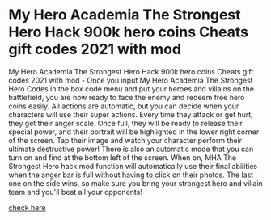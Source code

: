 # My Hero Academia The Strongest Hero Hack 900k hero coins Cheats gift codes 2021 with mod

My Hero Academia The Strongest Hero Hack 900k hero coins Cheats gift codes 2021 with mod - Once you input My Hero Academia The Strongest Hero Codes in the box code menu and put your heroes and villains on the battlefield, you are now ready to face the enemy and redeem free hero coins easily. All actions are automatic, but you can decide when your characters will use their super actions. Every time they attack or get hurt, they get their anger scale. Once full, they will be ready to release their special power, and their portrait will be highlighted in the lower right corner of the screen. Tap their image and watch your character perform their ultimate destructive power! There is also an automatic mode that you can turn on and find at the bottom left of the screen. When on, MHA The Strongest Hero hack mod function will automatically use their final abilities when the anger bar is full without having to click on their photos. The last one on the side wins, so make sure you bring your strongest hero and villain team and you'll beat all your opponents!

<a href="https://yintamod.xyz/my-hero-academia/">check here</a>
